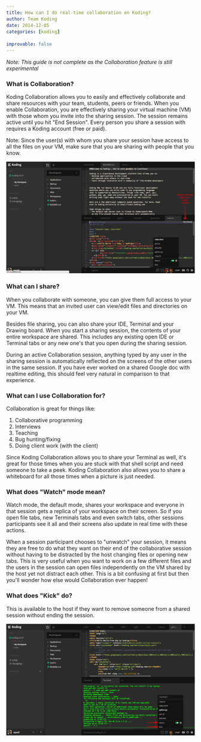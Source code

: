```yaml
---
title: How can I do real-time collaboration on Koding?
author: Team Koding
date: 2014-12-05
categories: [koding]

improvable: false
---
```

_Note: This guide is not complete as the Collaboration feature is still experimental_

### What is Collaboration?
Koding Collaboration allows you to easily and effectively collaborate and share resources with your
team, students, peers or friends. When you enable Collaboration, you are effectively sharing your
virtual machine (VM) with those whom you invite into the sharing session. The session remains active
until you hit "End Session". Every person you share a session with requires a Koding account (free or paid).

Note: Since the user(s) with whom you share your session have access to all the files on your VM, make 
sure that you are sharing with people that you know.

![Collaboration 1](otheruser.png)

### What can I share?
When you collaborate with someone, you can give them full access to your VM. This means that an invited
user can view/edit files and directories on your VM.

Besides file sharing, you can also share your IDE, Terminal and your Drawing board. When you start a 
sharing session, the contents of your entire workspace are shared. This includes any existing open IDE
or Terminal tabs or any new one's that you open during the sharing session.

During an active Collaboration session, anything typed by any user in the sharing session is automatically
reflected on the screens of the other users in the same session. If you have ever worked on a shared
Google doc with realtime editing, this should feel very natural in comparison to that experience.

### What can I use Collaboration for?
Collaboration is great for things like:
1. Collaborative programming
2. Interviews
3. Teaching
4. Bug hunting/fixing
5. Doing client work (with the client)

Since Koding Collaboration allows you to share your Terminal as well, it's great for those times when
you are stuck with that shell script and need someone to take a peek. Koding Collaboration also
allows you to share a whiteboard for all those times when a picture is just needed.

### What does "Watch" mode mean?
Watch mode, the default mode, shares your workspace and everyone in that session gets a replica of your
workspace on their screen. So if you open file tabs, new Terminals tabs and even switch tabs, other 
sessions participants see it all and their screens also update in real time with these actions.

When a session participant chooses to "unwatch" your session, it means they are free to do what they
want on their end of the collaborative session without having to be distracted by the host changing
files or opening new tabs. This is very useful when you want to work on a few different files and 
the users in the session can open files independently on the VM shared by the host yet not distract
each other. This is a bit confusing at first but then you'll wonder how else would Collaboration 
ever happen!

### What does "Kick" do?
This is available to the host if they want to remove someone from a shared session without ending
the session.

![Collaboration 1](watch-kick.png)